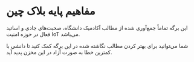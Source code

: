 # مفاهیم پایه بلاک چین

این برگه تماماً جمع‌آوری شده از مطالب آکادمیک دانشگاه، صحبت‌های جادی و اساتید
فعال در حوزه امنیت IoT می‌باشد.

شما می‌توانید برای بهتر کردن مطالب نگاشته شده در این برگه کمک کنید تا دانشی با
کمترین خطا به صورت آزاد در این مخزن پدید آید.